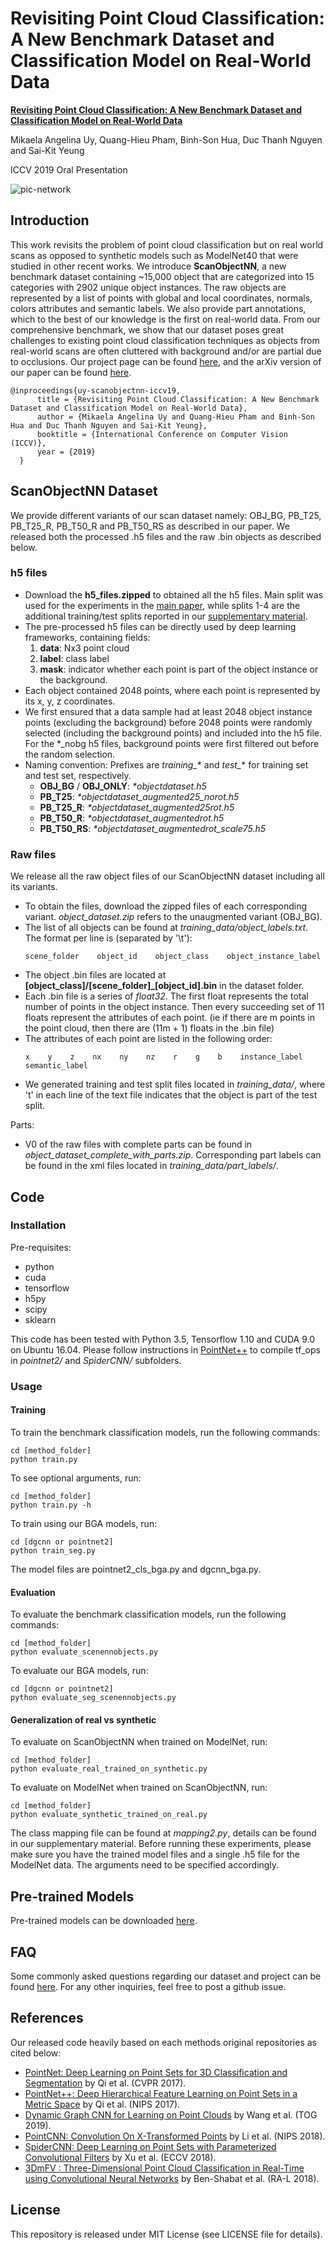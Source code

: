 # Revisiting Point Cloud Classification: A New Benchmark Dataset and Classification Model on Real-World Data
**[Revisiting Point Cloud Classification: A New Benchmark Dataset and Classification Model on Real-World Data](https://hkust-vgd.github.io/scanobjectnn/)** 

Mikaela Angelina Uy, Quang-Hieu Pham, Binh-Son Hua, Duc Thanh Nguyen and Sai-Kit Yeung

ICCV 2019 Oral Presentation

![pic-network](objects_teaser.png)

## Introduction
This work revisits the problem of point cloud classification but on real world scans as opposed to synthetic models such as ModelNet40 that were studied in other recent works. We introduce **ScanObjectNN**, a new benchmark dataset containing ~15,000 object that are categorized into 15 categories with 2902 unique object instances. The raw objects are represented by a list of points with global and local coordinates, normals, colors attributes and semantic labels. We also provide part annotations, which to the best of our knowledge is the first on real-world data. From our comprehensive benchmark, we show that our dataset poses great challenges to existing point cloud classification techniques as objects from real-world scans are often cluttered with background and/or are partial due to occlusions. Our project page can be found [here](https://hkust-vgd.github.io/scanobjectnn/), and the arXiv version of our paper can be found [here](https://arxiv.org/abs/1908.04616).
```
@inproceedings{uy-scanobjectnn-iccv19,
      title = {Revisiting Point Cloud Classification: A New Benchmark Dataset and Classification Model on Real-World Data},
      author = {Mikaela Angelina Uy and Quang-Hieu Pham and Binh-Son Hua and Duc Thanh Nguyen and Sai-Kit Yeung},
      booktitle = {International Conference on Computer Vision (ICCV)},
      year = {2019}
  }
```

## ScanObjectNN Dataset
<!--### Data download 
[http://hkust-vgd.ust.hk/scanobjectnn/](http://hkust-vgd.ust.hk/scanobjectnn/)
-->
We provide different variants of our scan dataset namely: OBJ_BG, PB_T25, PB_T25_R, PB_T50_R and PB_T50_RS as described in our paper. We released both the processed .h5 files and the raw .bin objects as described below.

### h5 files
* Download the **h5_files.zipped** to obtained all the h5 files. Main split was used for the experiments in the [main paper](https://arxiv.org/pdf/1908.04616.pdf), while splits 1-4 are the additional training/test splits reported in our [supplementary material](https://hkust-vgd.github.io/scanobjectnn/assets/iccv19_supp.pdf).
* The pre-processed h5 files can be directly used by deep learning frameworks, containing fields: 
   1. **data**: Nx3 point cloud
   2. **label**: class label
   3. **mask**: indicator whether each point is part of the object instance or the background.
* Each object contained 2048 points, where each point is represented by its x, y, z coordinates. 
* We first ensured that a data sample had at least 2048 object instance points (excluding the background) before 2048 points were randomly selected (including the background points) and included into the h5 file. For the \*_nobg h5 files, background points were first filtered out before the random selection. 
* Naming convention: Prefixes are *training_** and *test_** for training set and test set, respectively.
    * **OBJ_BG** / **OBJ_ONLY**: *\*objectdataset.h5*
    * **PB_T25**: *\*objectdataset_augmented25_norot.h5*
    * **PB_T25_R**: *\*objectdataset_augmented25rot.h5*
    * **PB_T50_R**: *\*objectdataset_augmentedrot.h5*
    * **PB_T50_RS**: *\*objectdataset_augmentedrot_scale75.h5*

### Raw files
We release all the raw object files of our ScanObjectNN dataset including all its variants.
* To obtain the files, download the zipped files of each corresponding variant. *object_dataset.zip* refers to the unaugmented variant (OBJ_BG).
* The list of all objects can be found at *training_data/object_labels.txt*. The format per line is (separated by '\t'):
    ```
    scene_folder    object_id    object_class    object_instance_label
    ```    
* The object .bin files are located at **[object_class]/[scene_folder]_[object_id].bin** in the dataset folder.
* Each .bin file is a series of *float32*. The first float represents the total number of points in the object instance. Then every succeeding set of 11 floats represent the attributes of each point. (ie if there are m points in the point cloud, then there are (11m + 1) floats in the .bin file)
* The attributes of each point are listed in the following order:
    ```
    x    y    z    nx    ny    nz    r    g    b    instance_label    semantic_label
    ```  
* We generated training and test split files located in *training_data/*, where 't' in each line of the text file indicates that the object is part of the test split.

Parts:
* V0 of the raw files with complete parts can be found in *object_dataset_complete_with_parts.zip*. Corresponding part labels can be found in the xml files located in *training_data/part_labels/*.

## Code
### Installation
Pre-requisites:
* python
* cuda
* tensorflow
* h5py
* scipy
* sklearn

This code has been tested with Python 3.5, Tensorflow 1.10 and CUDA 9.0 on Ubuntu 16.04. Please follow instructions in [PointNet++](https://github.com/charlesq34/pointnet2) to compile tf_ops in *pointnet2/* and *SpiderCNN/* subfolders.

### Usage
#### Training
To train the benchmark classification models, run the following commands:
```
cd [method_folder]
python train.py
```
To see optional arguments, run:
```
cd [method_folder]
python train.py -h
```
To train using our BGA models, run:
```
cd [dgcnn or pointnet2]
python train_seg.py
```
The model files are pointnet2_cls_bga.py and dgcnn_bga.py.

#### Evaluation
To evaluate the benchmark classification models, run the following commands:
```
cd [method_folder]
python evaluate_scenennobjects.py
```
To evaluate our BGA models, run:
```
cd [dgcnn or pointnet2]
python evaluate_seg_scenennobjects.py
```

#### Generalization of real vs synthetic
To evaluate on ScanObjectNN when trained on ModelNet, run:
```
cd [method_folder]
python evaluate_real_trained_on_synthetic.py
```
To evaluate on ModelNet when trained on ScanObjectNN, run:
```
cd [method_folder]
python evaluate_synthetic_trained_on_real.py
```
The class mapping file can be found at *mapping2.py*, details can be found in our supplementary material. Before running these experiments, please make sure you have the trained model files and a single .h5 file for the ModelNet data. The arguments need to be specified accordingly. 

## Pre-trained Models
Pre-trained models can be downloaded [here](https://drive.google.com/open?id=1somhNuzwEnJB7J6ESGuW_6ZryW8emW6u).

## FAQ
Some commonly asked questions regarding our dataset and project can be found [here](https://github.com/hkust-vgd/scanobjectnn/tree/master/training_data). For any other inquiries, feel free to post a github issue.

## References
Our released code heavily based on each methods original repositories as cited below:
* <a href="https://github.com/charlesq34/pointnet" target="_blank">PointNet: Deep Learning on Point Sets for 3D Classification and Segmentation</a> by Qi et al. (CVPR 2017).
* <a href="https://github.com/charlesq34/pointnet2" target="_black">PointNet++: Deep Hierarchical Feature Learning on Point Sets in a Metric Space</a> by Qi et al. (NIPS 2017).
* <a href="https://github.com/WangYueFt/dgcnn" target="_black"> Dynamic Graph CNN for Learning on Point Clouds</a> by Wang et al. (TOG 2019).
* <a href="https://github.com/yangyanli/PointCNN" target="_black">PointCNN: Convolution On X-Transformed Points</a> by Li et al. (NIPS 2018).
* <a href="https://github.com/xyf513/SpiderCNN" target="_black">SpiderCNN: Deep Learning on Point Sets with Parameterized Convolutional Filters</a> by Xu et al. (ECCV 2018).
* <a href="https://github.com/sitzikbs/3DmFV-Net" target="_black">3DmFV : Three-Dimensional Point Cloud Classification in Real-Time using Convolutional Neural Networks</a> by Ben-Shabat et al. (RA-L 2018).  

## License
This repository is released under MIT License (see LICENSE file for details).
